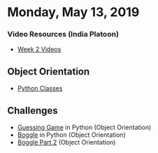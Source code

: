 Monday, May 13, 2019
====================
### Video Resources (India Platoon)
- [Week 2 Videos](https://www.youtube.com/playlist?list=PLu0CiQ7bzwEQT_GDPFAx7E7awUWCv5zMu)

## Object Orientation
* [Python Classes](https://github.com/indiaplatoon/curriculum/blob/master/week-01/lecture-materials/python-oop.md)

## Challenges
* [Guessing Game](https://github.com/indiaplatoon/guessing-game) in Python (Object Orientation)
* [Boggle](https://github.com/indiaplatoon/boggle) in Python (Object Orientation)
* [Boggle Part 2](https://github.com/indiaplatoon/boggle-2) (Object Orientation)